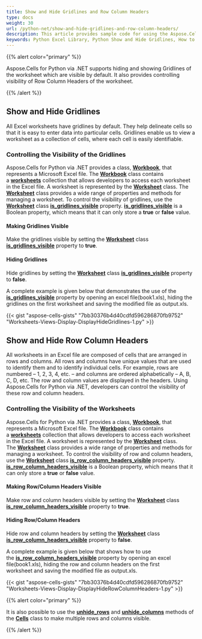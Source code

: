 ```yaml
---
title: Show and Hide Gridlines and Row Column Headers
type: docs
weight: 30
url: /python-net/show-and-hide-gridlines-and-row-column-headers/
description: This article provides sample code for using the Aspose.Cells for Python via .NET API to programmatically hide or show gridlines, row and column headers of an Excel worksheet.
keywords: Python Excel Library, Python Show and Hide Gridlines, How to Show and Hide Row Column Headers in Python, How to Show and Hide Gridlines and Row Column Headers in Python.
---
```


{{% alert color="primary" %}}

Aspose.Cells for Python via .NET supports hiding and showing Gridlines of the worksheet which are visible by default. It also provides controlling visibility of Row Column Headers of the worksheet.

{{% /alert %}}

## **Show and Hide Gridlines**

All Excel worksheets have gridlines by default. They help delineate cells so that it is easy to enter data into particular cells. Gridlines enable us to view a worksheet as a collection of cells, where each cell is easily identifiable.

### **Controlling the Visibility of the Gridlines**

Aspose.Cells for Python via .NET provides a class, [**Workbook**](https://reference.aspose.com/cells/python-net/aspose.cells/workbook/), that represents a Microsoft Excel file. The [**Workbook**](https://reference.aspose.com/cells/python-net/aspose.cells/workbook/) class contains a [**worksheets**](https://reference.aspose.com/cells/python-net/aspose.cells/workbook/worksheets/) collection that allows developers to access each worksheet in the Excel file. A worksheet is represented by the [**Worksheet**](https://reference.aspose.com/cells/python-et/aspose.cells/worksheet/) class. The [**Worksheet**](https://reference.aspose.com/cells/python-net/aspose.cells/worksheet/) class provides a wide range of properties and methods for managing a worksheet. To control the visibility of gridlines, use the [**Worksheet**](https://reference.aspose.com/cells/python-net/aspose.cells/worksheet/) class [**is_gridlines_visible**](https://reference.aspose.com/cells/python-net/aspose.cells/worksheet/is_gridlines_visible/) property. [**is_gridlines_visible**](https://reference.aspose.com/cells/python-net/aspose.cells/worksheet/is_gridlines_visible/) is a Boolean property, which means that it can only store a **true** or **false** value.

#### **Making Gridlines Visible**

Make the gridlines visible by setting the [**Worksheet**](https://reference.aspose.com/cells/python-net/aspose.cells/worksheet) class [**is_gridlines_visible**](https://reference.aspose.com/cells/python-net/aspose.cells/worksheet/is_gridlines_visible/) property to **true**.

#### **Hiding Gridlines**

Hide gridlines by setting the [**Worksheet**](https://reference.aspose.com/cells/python-net/aspose.cells/worksheet) class [**is_gridlines_visible**](https://reference.aspose.com/cells/python-net/aspose.cells/worksheet/is_gridlines_visible/) property to **false**.

A complete example is given below that demonstrates the use of the [**is_gridlines_visible**](https://reference.aspose.com/cells/python-net/aspose.cells/worksheet/is_gridlines_visible/) property by opening an excel file(book1.xls), hiding the gridlines on the first worksheet and saving the modified file as output.xls.

{{< gist "aspose-cells-gists" "7bb30376b4d40cdfd596286870fb9752" "Worksheets-Views-Display-DisplayHideGridlines-1.py" >}}

## **Show and Hide Row Column Headers**

All worksheets in an Excel file are composed of cells that are arranged in rows and columns. All rows and columns have unique values that are used to identify them and to identify individual cells. For example, rows are numbered – 1, 2, 3, 4, etc. – and columns are ordered alphabetically – A, B, C, D, etc. The row and column values are displayed in the headers. Using Aspose.Cells for Python via .NET, developers can control the visibility of these row and column headers.

### **Controlling the Visibility of the Worksheets**

Aspose.Cells for Python via .NET provides a class, [**Workbook**](https://reference.aspose.com/cells/python-net/aspose.cells/workbook/), that represents a Microsoft Excel file. The [**Workbook**](https://reference.aspose.com/cells/pytho-net/aspose.cells/workbook/) class contains a [**worksheets**](https://reference.aspose.com/cells/python-net/aspose.cells/workbook/worksheets/) collection that allows developers to access each worksheet in the Excel file. A worksheet is represented by the [**Worksheet**](https://reference.aspose.com/cells/python-net/aspose.cells/worksheet/) class. The [**Worksheet**](https://reference.aspose.com/cells/python-net/aspose.cells/worksheet/) class provides a wide range of properties and methods for managing a worksheet. To control the visibility of row and column headers, use the [**Worksheet**](https://reference.aspose.com/cells/python-net/aspose.cells/worksheet/) class [**is_row_column_headers_visible**](https://reference.aspose.com/cells/python-net/aspose.cells/worksheet/is_row_column_headers_visible/) property. [**is_row_column_headers_visible**](https://reference.aspose.com/cells/python-net/aspose.cells/worksheet/is_row_column_headers_visible/) is a Boolean property, which means that it can only store a **true** or **false** value.

#### **Making Row/Column Headers Visible**

Make row and column headers visible by setting the [**Worksheet**](https://reference.aspose.com/cells/python-net/aspose.cells/worksheet) class [**is_row_column_headers_visible**](https://reference.aspose.com/cells/python-net/aspose.cells/worksheet/is_row_column_headers_visible/) property to **true**.

#### **Hiding Row/Column Headers**

Hide row and column headers by setting the [**Worksheet**](https://reference.aspose.com/cells/python-net/aspose.cells/worksheet) class [**is_row_column_headers_visible**](https://reference.aspose.com/cells/python-net/aspose.cells/worksheet/is_row_column_headers_visible/) property to **false**.

A complete example is given below that shows how to use the [**is_row_column_headers_visible**](https://reference.aspose.com/cells/python-net/aspose.cells/worksheet/is_row_column_headers_visible/) property by opening an excel file(book1.xls), hiding the row and column headers on the first worksheet and saving the modified file as output.xls.

{{< gist "aspose-cells-gists" "7bb30376b4d40cdfd596286870fb9752" "Worksheets-Views-Display-DisplayHideRowColumnHeaders-1.py" >}}

{{% alert color="primary" %}}

It is also possible to use the [**unhide_rows**](https://reference.aspose.com/cells/python-net/aspose.cells/cells/unhide_rows) and [**unhide_columns**](https://reference.aspose.com/cells/python-net/aspose.cells/cells/unhide_columns) methods of the [**Cells**](https://reference.aspose.com/cells/python-net/aspose.cells/cells) class to make multiple rows and columns visible.

{{% /alert %}}
